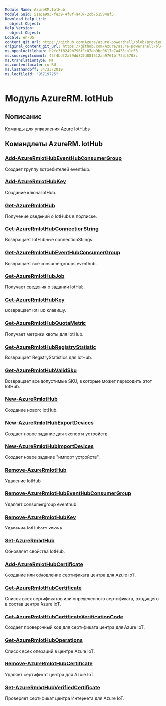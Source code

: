 ```yaml
---
Module Name: AzureRM.IotHub
Module Guid: 51a3a993-fe39-4f8f-a437-2cb751584af5
Download Help Link:
  object Object: 
Help Version:
  object Object: 
Locale: en-US
content_git_url: https://github.com/Azure/azure-powershell/blob/preview/src/ResourceManager/IotHub/Commands.IotHub/help/AzureRM.IotHub.md
original_content_git_url: https://github.com/Azure/azure-powershell/blob/preview/src/ResourceManager/IotHub/Commands.IotHub/help/AzureRM.IotHub.md
ms.openlocfilehash: b2fc3f8249b796f0c87ab9bc0617e7a453ca1c53
ms.sourcegitcommit: 43f4bdf2a59dd82fd881512aa9761bf72eb5703c
ms.translationtype: MT
ms.contentlocale: ru-RU
ms.lasthandoff: 04/23/2019
ms.locfileid: "93719725"
---
```

# Модуль AzureRM. IotHub
## Nописание
Команды для управления Azure IotHubs

## Командлеты AzureRM. IotHub
### [Add-AzureRmIotHubEventHubConsumerGroup](Add-AzureRmIotHubEventHubConsumerGroup.md)
Создает группу потребителей eventhub.

### [Add-AzureRmIotHubKey](Add-AzureRmIotHubKey.md)
Создание ключа IotHub.

### [Get-AzureRmIotHub](Get-AzureRmIotHub.md)
Получение сведений о IotHubs в подписке.

### [Get-AzureRmIotHubConnectionString](Get-AzureRmIotHubConnectionString.md)
Возвращает IotHubные connectionStrings.

### [Get-AzureRmIotHubEventHubConsumerGroup](Get-AzureRmIotHubEventHubConsumerGroup.md)
Возвращает все consumergroups eventhub.

### [Get-AzureRmIotHubJob](Get-AzureRmIotHubJob.md)
Получает сведения о задании IotHub.

### [Get-AzureRmIotHubKey](Get-AzureRmIotHubKey.md)
Возвращает IotHub клавишу.

### [Get-AzureRmIotHubQuotaMetric](Get-AzureRmIotHubQuotaMetric.md)
Получает метрики квоты для IotHub.

### [Get-AzureRmIotHubRegistryStatistic](Get-AzureRmIotHubRegistryStatistic.md)
Возвращает RegistryStatistics для IotHub.

### [Get-AzureRmIotHubValidSku](Get-AzureRmIotHubValidSku.md)
Возвращает все допустимые SKU, в которые может переходить этот IotHub.

### [New-AzureRmIotHub](New-AzureRmIotHub.md)
Создание нового IotHub.

### [New-AzureRmIotHubExportDevices](New-AzureRmIotHubExportDevices.md)
Создает новое задание для экспорта устройств.

### [New-AzureRmIotHubImportDevices](New-AzureRmIotHubImportDevices.md)
Создает новое задание "импорт устройств".

### [Remove-AzureRmIotHub](Remove-AzureRmIotHub.md)
Удаление IotHub.

### [Remove-AzureRmIotHubEventHubConsumerGroup](Remove-AzureRmIotHubEventHubConsumerGroup.md)
Удаляет consumergroup eventhub.

### [Remove-AzureRmIotHubKey](Remove-AzureRmIotHubKey.md)
Удаление IotHubого ключа.

### [Set-AzureRmIotHub](Set-AzureRmIotHub.md)
Обновляет свойства IotHub.

### [Add-AzureRmIotHubCertificate](Add-AzureRmIotHubCertificate.md)
Создание или обновление сертификата центра для Azure IoT.

### [Get-AzureRmIotHubCertificate](Get-AzureRmIotHubCertificate.md)
Список всех сертификатов или определенного сертификата, входящего в состав центра Azure IoT. 

### [Get-AzureRmIotHubCertificateVerificationCode](Get-AzureRmIotHubCertificateVerificationCode.md)
Создает проверочный код для сертификата центра для Azure IoT. 

### [Get-AzureRmIotHubOperations](Get-AzureRmIotHubOperations.md)
Список всех операций в центре Azure IoT. 

### [Remove-AzureRmIotHubCertificate](Remove-AzureRmIotHubCertificate.md)
Удаляет сертификат центра для Azure IoT.

### [Set-AzureRmIotHubVerifiedCertificate](Set-AzureRmIotHubVerifiedCertificate.md)
Проверяет сертификат центра Интернета для Azure IoT. 
